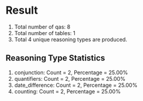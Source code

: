 # Result<br/>
1. Total number of qas: 8<br/>
2. Total number of tables: 1<br/>
3. Total 4 unique reasoning types are produced.<br/>
## **Reasoning Type Statistics**<br/>
1. conjunction: Count = 2, Percentage = 25.00%<br/>
2. quantifiers: Count = 2, Percentage = 25.00%<br/>
3. date_difference: Count = 2, Percentage = 25.00%<br/>
4. counting: Count = 2, Percentage = 25.00%<br/>
